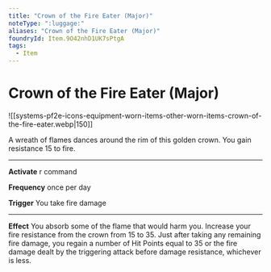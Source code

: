 ```yaml
---
title: "Crown of the Fire Eater (Major)"
noteType: ":luggage:"
aliases: "Crown of the Fire Eater (Major)"
foundryId: Item.9O42nhD1UK7sPtgA
tags:
  - Item
---
```


# Crown of the Fire Eater (Major)
![[systems-pf2e-icons-equipment-worn-items-other-worn-items-crown-of-the-fire-eater.webp|150]]

A wreath of flames dances around the rim of this golden crown. You gain resistance 15 to fire.

* * *

**Activate** r command

**Frequency** once per day

**Trigger** You take fire damage

* * *

**Effect** You absorb some of the flame that would harm you. Increase your fire resistance from the crown from 15 to 35. Just after taking any remaining fire damage, you regain a number of Hit Points equal to 35 or the fire damage dealt by the triggering attack before damage resistance, whichever is less.
